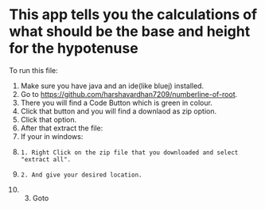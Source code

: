# This app tells you the calculations of what should be the base and height for the hypotenuse
To run this file:
1. Make sure you have java and an ide(like bluej) installed.
2. Go to https://github.com/harshavardhan7209/numberline-of-root.
3. There you will find a Code Button which is green in colour.
4. Click that button and you will find a downlaod as zip option.
5. Click that option.
6. After that extract the file:
7. If your in windows:
8.     1. Right Click on the zip file that you downloaded and select "extract all".
9.     2. And give your desired location.
10.    3. Goto 
